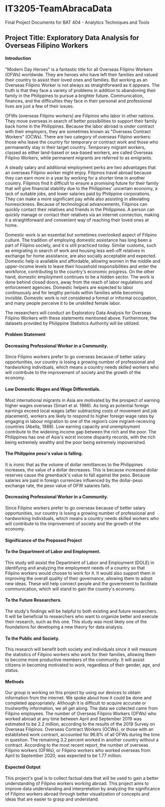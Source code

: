 # IT3205-TeamAbracaData
Final Project Documents for BAT 404 - Analytics Techniques and Tools 

## Project Title: Exploratory Data Analysis for Overseas Filipino Workers

#### Introduction

"Modern Day Heroes" is a fantastic title for all Overseas Filipino Workers (OFWs) worldwide. They are heroes who have left their families and valued their country to assist their loved ones and families. But working as an Overseas Filipino Worker is not always as straightforward as it appears. The truth is that they face a variety of problems in addition to abandoning their family in the Philippines to pursue a brighter future. Communication, finances, and the difficulties they face in their personal and professional lives are just a few of their issues.

OFWs (overseas Filipino workers) are Filipinos who labor in other nations. They move overseas in search of better possibilities to support their family back home in the Philippines. Because the labor abroad is under contract with their employers, they are sometimes known as "Overseas Contract Workers" (OCWs). There are two category of overseas Filipino workers: those who leave the country for temporary or contract work and those who permanently stay in their target country. Temporary migrant workers, classed as either land-based or sea-based workers, are called Overseas Filipino Workers, while permanent migrants are referred to as emigrants.

A steady salary and additional employment perks are two advantages that an overseas Filipino worker might enjoy. Filipinos travel abroad because they can earn more in a year by working for a shorter time in another country. Filipinos find it difficult to ensure a promising future for their family that will give financial stability due to the Philippines' uncertain economy, a lack of suitable jobs, and lower salaries paid by Philippine corporations. They can make a more significant pay while also assisting in alleviating homesickness. Because of technological advancements, Filipinos can quickly contact their relatives and friends in the Philippines. A person can quickly manage or contact their relatives via an internet connection, making it a straightforward and convenient way of reaching their loved ones at home.

Domestic work is an essential but sometimes overlooked aspect of Filipino culture. The tradition of employing domestic assistance has long been a part of Filipino society, and it is still practiced today. Similar customs, such as emigrating in search of work and housing less well-off relatives in exchange for home assistance, are also socially acceptable and expected. Domestic help is available and affordable, allowing women in the middle and upper-income levels to leave their household responsibilities and enter the workforce, contributing to the country's economic progress. On the other hand, domestic employment continues to be a hidden sector. The work is done behind closed doors, away from the reach of labor regulations and enforcement agencies. Domestic helpers are expected to labor continuously and for lengthy periods within families while becoming invisible. Domestic work is not considered a formal or informal occupation, and many people perceive it to be unskilled female labor.

The researchers will conduct an Exploratory Data Analysis for Overseas Filipino Workers with these statements mentioned above. Furthermore, the datasets provided by Philippine Statistics Authority will be utilized.

#### Problem Statement

#### Decreasing Professional Worker in a Community.
Since Filipino workers prefer to go overseas because of better salary opportunities, our country is losing a growing number of professional and hardworking individuals, which means a country needs skilled workers who will contribute to the improvement of society and the growth of the economy.


#### Low Domestic Wages and Wage Differentials. 
Most international migrants in Asia are motivated by the prospect of earning higher wages overseas (Smart et al. 1986). As long as potential foreign earnings exceed local wages (after subtracting costs of movement and job placement), workers are likely to respond to higher foreign wage rates by engaging in labour migration to one of the region’s core migrant-receiving countries (Abella, 1988). Low earning capacity and unemployment contribute to the widening income gap between the rich and the poor. The Philippines has one of Asia's worst income disparity records, with the rich being extremely wealthy and the poor being extremely impoverished.


#### The Philippine peso's value is falling. 
It is ironic that as the volume of dollar remittances to the Philippines increases, the value of a dollar decreases. This is because increased dollar reserves cause the greenback's value to fall against the peso. Because salaries are paid in foreign currencies influenced by the dollar-peso exchange rate, the peso value of OFW salaries falls.
#### Decreasing Professional Worker in a Community.  
Since Filipino workers prefer to go overseas because of better salary opportunities, our country is losing a growing number of professional and hardworking individuals, which means a country needs skilled workers who will contribute to the improvement of society and the growth of the economy.


#### Significance of the Proposed Project

#### To the Department of Labor and Employment. 
This study will assist the Department of Labor and Employment (DOLE) in identifying and analyzing the employment needs of a country so that Filipino workers would choose to work for it. It would also support them in improving the overall quality of their governance, allowing them to adopt new ideas. These will help connect people and the government to facilitate communication, which will stand to gain the country's economy.

#### To the Future Researchers. 
The study's findings will be helpful to both existing and future researchers. It will be beneficial to researchers who want to organize better and execute their research, such as this one. This study was most likely one of the foundations for developing a new theory for data analysis.

#### To the Public and Society. 
This research will benefit both society and individuals since it will measure the statistics of Filipino workers who work for their families, allowing them to become more productive members of the community. It will assist citizens in becoming motivated to work, regardless of their gender, age, and status.


#### Methods
Our group is working on this project by using our devices to obtain information from the internet. We spoke about how it could be done and completed appropriately. Although it is difficult to acquire accurate or trustworthy information, we all get along. The data we collected came from Filipino employees. The number of Overseas Filipino Workers (OFWs) who worked abroad at any time between April and September 2019 was estimated to be 2.2 million, according to the results of the 2019 Survey on Overseas Filipinos. Overseas Contract Workers (OCWs), or those with an established work contract, accounted for 96.8% of all OFWs during the time in question. The remaining 3.2 percent worked in another country without a contract. According to the most recent report, the number of overseas Filipino workers (OFWs), or Filipino workers who worked overseas from April to September 2020, was expected to be 1.77 million.


#### Expected Output
This project's goal is to collect factual data that will be used to gain a better understanding of Filipino workers working abroad. This project aims to improve data understanding and interpretation by analyzing the significance of Filipino workers abroad through better visualization of concepts and ideas that are easier to grasp and understand.

